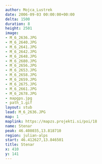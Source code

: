 ```yaml
---
author: Mojca_Lustrek
date: 2006-09-03 00:00:00+00:00
delta: 1500
duration: 8
height: 2501
image:
- M_6_2636.JPG
- M_6_2640.JPG
- M_6_2641.JPG
- M_6_2642.JPG
- M_6_2648.JPG
- M_6_2680.JPG
- M_6_2656.JPG
- M_6_2653.JPG
- M_6_2658.JPG
- M_6_2659.JPG
- M_6_2675.JPG
- M_6_2661.JPG
- M_6_2678.JPG
- mapgps.jpg
- path_1.gif
layout: stub
lead: M_6_2636.JPG
map: 1
maplink: https://mapzs.projekti.si/poi/18
name: Stenar
peak: 46.408035,13.818710
region: julian-alps
start: 46.412627,13.846501
title: Stenar
x: 410
y: 141
---
```

